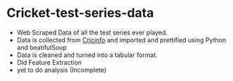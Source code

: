 # Cricket-test-series-data
- Web Scraped Data of all the test series ever played.
- Data is collected from <a href="http://stats.espncricinfo.com/ci/content/records/335431.html" target="_blank" title="test cricket stats page">Cricinfo</a> and imported and prettified using Python and beatifulSoup
- Data is cleaned and turned into a tabular format. 
- Did Feature Extraction
- yet to do analysis (Incomplete)